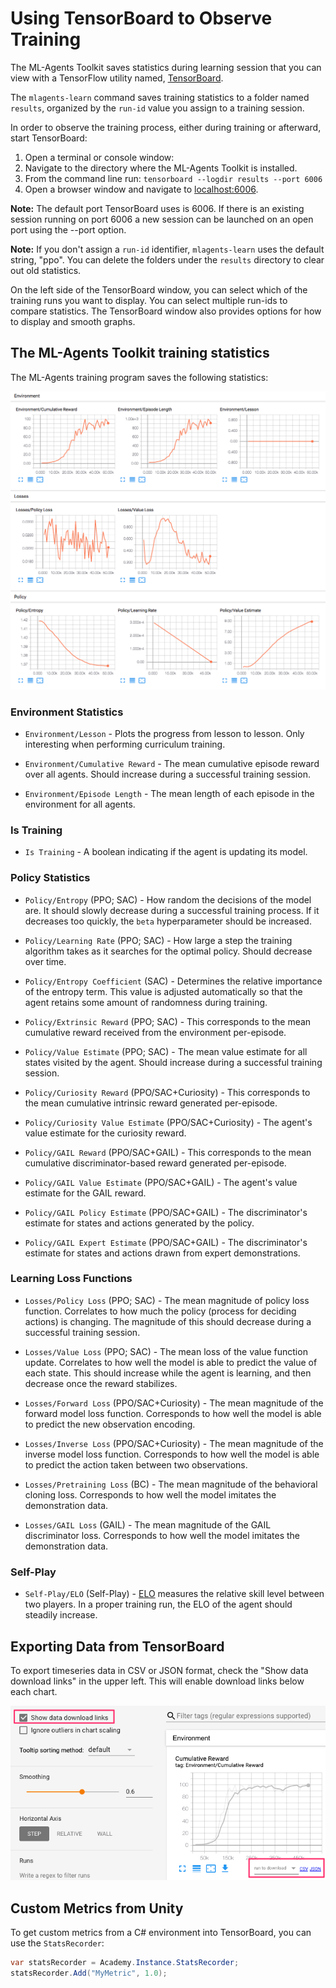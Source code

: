 # Using TensorBoard to Observe Training

The ML-Agents Toolkit saves statistics during learning session that you can view with a TensorFlow utility named, [TensorBoard](https://www.tensorflow.org/tensorboard).

The `mlagents-learn` command saves training statistics to a folder named `results`, organized by the `run-id` value you assign to a training session.

In order to observe the training process, either during training or afterward, start TensorBoard:

1. Open a terminal or console window:
2. Navigate to the directory where the ML-Agents Toolkit is installed.
3. From the command line run: `tensorboard --logdir results --port 6006`
4. Open a browser window and navigate to
[localhost:6006](http://localhost:6006).

**Note:** The default port TensorBoard uses is 6006. If there is an existing session running on port 6006 a new session can be launched on an open port using the --port option.

**Note:** If you don't assign a `run-id` identifier, `mlagents-learn` uses the default string, "ppo". You can delete the folders under the `results` directory to clear out old statistics.

On the left side of the TensorBoard window, you can select which of the training runs you want to display. You can select multiple run-ids to compare statistics. The TensorBoard window also provides options for how to display and smooth graphs.

## The ML-Agents Toolkit training statistics

The ML-Agents training program saves the following statistics:

![Example TensorBoard Run](images/mlagents-TensorBoard.png)

### Environment Statistics

- `Environment/Lesson` - Plots the progress from lesson to lesson. Only interesting when performing curriculum training.

- `Environment/Cumulative Reward` - The mean cumulative episode reward over all agents. Should increase during a successful training session.

- `Environment/Episode Length` - The mean length of each episode in the environment for all agents.

### Is Training

- `Is Training` - A boolean indicating if the agent is updating its model.

### Policy Statistics

- `Policy/Entropy` (PPO; SAC) - How random the decisions of the model are. It should slowly decrease during a successful training process. If it decreases too quickly, the `beta` hyperparameter should be increased.

- `Policy/Learning Rate` (PPO; SAC) - How large a step the training algorithm takes as it searches for the optimal policy. Should decrease over time.

- `Policy/Entropy Coefficient` (SAC) - Determines the relative importance of the entropy term. This value is adjusted automatically so that the agent retains some amount of randomness during training.

- `Policy/Extrinsic Reward` (PPO; SAC) - This corresponds to the mean cumulative reward received from the environment per-episode.

- `Policy/Value Estimate` (PPO; SAC) - The mean value estimate for all states visited by the agent. Should increase during a successful training session.

- `Policy/Curiosity Reward` (PPO/SAC+Curiosity) - This corresponds to the mean cumulative intrinsic reward generated per-episode.

- `Policy/Curiosity Value Estimate` (PPO/SAC+Curiosity) - The agent's value estimate for the curiosity reward.

- `Policy/GAIL Reward` (PPO/SAC+GAIL) - This corresponds to the mean cumulative discriminator-based reward generated per-episode.

- `Policy/GAIL Value Estimate` (PPO/SAC+GAIL) - The agent's value estimate for the GAIL reward.

- `Policy/GAIL Policy Estimate` (PPO/SAC+GAIL) - The discriminator's estimate for states and actions generated by the policy.

- `Policy/GAIL Expert Estimate` (PPO/SAC+GAIL) - The discriminator's estimate for states and actions drawn from expert demonstrations.

### Learning Loss Functions

- `Losses/Policy Loss` (PPO; SAC) - The mean magnitude of policy loss function. Correlates to how much the policy (process for deciding actions) is changing. The magnitude of this should decrease during a successful training session.

- `Losses/Value Loss` (PPO; SAC) - The mean loss of the value function update. Correlates to how well the model is able to predict the value of each state. This should increase while the agent is learning, and then decrease once the reward stabilizes.

- `Losses/Forward Loss` (PPO/SAC+Curiosity) - The mean magnitude of the forward model loss function. Corresponds to how well the model is able to predict the new observation encoding.

- `Losses/Inverse Loss` (PPO/SAC+Curiosity) - The mean magnitude of the inverse model loss function. Corresponds to how well the model is able to predict the action taken between two observations.

- `Losses/Pretraining Loss` (BC) - The mean magnitude of the behavioral cloning loss. Corresponds to how well the model imitates the demonstration data.

- `Losses/GAIL Loss` (GAIL) - The mean magnitude of the GAIL discriminator loss. Corresponds to how well the model imitates the demonstration data.

### Self-Play

- `Self-Play/ELO` (Self-Play) - [ELO](https://en.wikipedia.org/wiki/Elo_rating_system) measures the relative skill level between two players. In a proper training run, the ELO of the agent should steadily increase.

## Exporting Data from TensorBoard
To export timeseries data in CSV or JSON format, check the "Show data download links" in the upper left. This will enable download links below each chart.

![Example TensorBoard Run](images/TensorBoard-download.png)

## Custom Metrics from Unity

To get custom metrics from a C# environment into TensorBoard, you can use the `StatsRecorder`:

```csharp
var statsRecorder = Academy.Instance.StatsRecorder;
statsRecorder.Add("MyMetric", 1.0);
```
